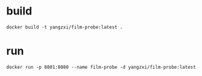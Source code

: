 
# build
```shell
docker build -t yangzxi/film-probe:latest .
```

# run
```shell
docker run -p 8801:8080 --name film-probe -d yangzxi/film-probe:latest
```